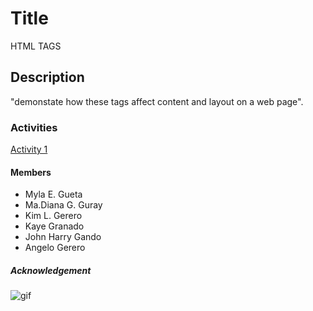 # Title
HTML TAGS

## Description
"demonstate how these tags affect content and layout on a web page".
### Activities
[Activity 1](Activity1.html)

#### Members
- Myla E. Gueta
- Ma.Diana G. Guray
- Kim L. Gerero
- Kaye Granado
- John Harry Gando
- Angelo Gerero

##### Acknowledgement 
![gif](https://c.tenor.com/P4yqrbTNjqkAAAAC/animation.gif)
